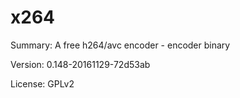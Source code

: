 #           x264
 
Summary:        A free h264/avc encoder - encoder binary
 
Version: 	0.148-20161129-72d53ab
 
License:        GPLv2
 
